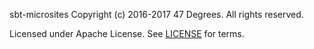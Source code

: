 sbt-microsites
Copyright (c) 2016-2017 47 Degrees.  All rights reserved.

Licensed under Apache License. See [LICENSE](LICENSE) for terms.